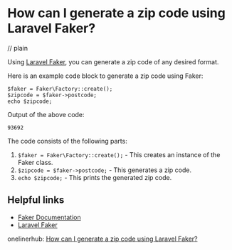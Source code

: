 # How can I generate a zip code using Laravel Faker?
// plain

Using [Laravel Faker](https://github.com/fzaninotto/Faker), you can generate a zip code of any desired format.

Here is an example code block to generate a zip code using Faker:

```
$faker = Faker\Factory::create();
$zipcode = $faker->postcode;
echo $zipcode;
```

Output of the above code:

```
93692
```

The code consists of the following parts:

1. `$faker = Faker\Factory::create();` - This creates an instance of the Faker class.
2. `$zipcode = $faker->postcode;` - This generates a zip code.
3. `echo $zipcode;` - This prints the generated zip code.

## Helpful links

- [Faker Documentation](https://github.com/fzaninotto/Faker#formatters)
- [Laravel Faker](https://github.com/fzaninotto/Faker)

onelinerhub: [How can I generate a zip code using Laravel Faker?](https://onelinerhub.com/php-faker/how-can-i-generate-a-zip-code-using-laravel-faker)